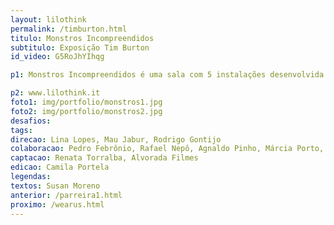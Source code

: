 ```yaml
---
layout: lilothink
permalink: /timburton.html
titulo: Monstros Incompreendidos
subtitulo: Exposição Tim Burton
id_video: G5RoJhYIhqg

p1: Monstros Incompreendidos é uma sala com 5 instalações desenvolvida para a exposição "A Beleza Sombria dos Monstros - 10 anos de A Arte de Tim Burton", em cartaz no Centro Cultural Banco do Brasil de Brasília entre 27/05 e 27/08. A convite do artista Rodrigo Gontijo, um dos produtores da exposição, e do artista Mau Jabur, uma equipe multidisciplinar de especialistas da comunidade do LILO.ZONE desenvolveu as obras abordando técnicas de pré-cinema para criar o universo de personagens ao estilo Tim Burton. Com uma equipe talentosa e sinérgica e contando com a agilidade da fabricação digital, diversos protótipos engenhosos ganharam vida - espelho mágico, flipbook, lanterna mágica, praxinoscópio e teatro de sombras. Uma simulação da exposição foi montada para entender a jornada do público e receber pessoalmente duas produtoras da equipe do Tim Burton, Jenny He e Holly Keller. Todo o projeto foi documentado no Mee, uma plataforma modular de organização de informação que é uma das iniciativas residentes do LILO.ZONE.

p2: www.lilothink.it
foto1: img/portfolio/monstros1.jpg
foto2: img/portfolio/monstros2.jpg
desafios: 
tags: 
direcao: Lina Lopes, Mau Jabur, Rodrigo Gontijo
colaboracao: Pedro Febrônio, Rafael Nepô, Agnaldo Pinho, Márcia Porto, Renata Torralba 
captacao: Renata Torralba, Alvorada Filmes
edicao: Camila Portela
legendas: 
textos: Susan Moreno
anterior: /parreira1.html
proximo: /wearus.html
---
```

